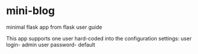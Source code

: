 # mini-blog
minimal flask app from flask user guide

This app supports one user hard-coded into the configuration settings:
user login- admin
user password- default
